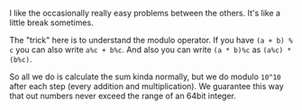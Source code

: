 I like the occasionally really easy problems between the others. It's like a little break sometimes.

The "trick" here is to understand the modulo operator. If you have `(a + b) % c` you can also write `a%c + b%c`.
And also you can write `(a * b)%c` as `(a%c) * (b%c)`.

So all we do is calculate the sum kinda normally, but we do modulo `10^10` after each step (every addition and multiplication).
We guarantee this way that out numbers never exceed the range of an 64bit integer.